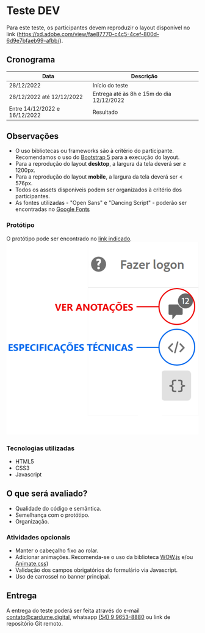 # Teste DEV

Para este teste, os participantes devem reproduzir o layout disponível no link (https://xd.adobe.com/view/fae87770-c4c5-4cef-800d-6d9e7bfaeb99-afbb/).

## Cronograma
| Data                          | Descrição                                 |
|-------------------------------|-------------------------------------------|
| 28/12/2022                    | Início do teste                           |
| 28/12/2022 até 12/12/2022     | Entrega até às 8h e 15m do dia 12/12/2022 |
| Entre 14/12/2022 e 16/12/2022 | Resultado                                 |

## Observações
- O uso bibliotecas ou frameworks são à critério do participante. Recomendamos o uso do [Bootstrap 5](https://getbootstrap.com/docs/5.0/getting-started/introduction/) para a execução do layout.
- Para a reprodução do layout **desktop**, a largura da tela deverá ser &#8805; 1200px.
- Para a reprodução do layout **mobile**, a largura da tela deverá ser < 576px.
- Todos os assets disponíveis podem ser organizados à critério dos participantes.
- As fontes utilizadas - "Open Sans" e "Dancing Script" - poderão ser encontradas no [Google Fonts](https://fonts.google.com)

### Protótipo
O protótipo pode ser encontrado no [link indicado](https://xd.adobe.com/view/fae87770-c4c5-4cef-800d-6d9e7bfaeb99-afbb/).
![Botões de orientação do protótipo](/prototype_buttons.png)

### Tecnologias utilizadas
- HTML5
- CSS3
- Javascript

## O que será avaliado?
- Qualidade do código e semântica.
- Semelhança com o protótipo.
- Organização.

### Atividades opcionais
- Manter o cabeçalho fixo ao rolar.
- Adicionar animações. Recomenda-se o uso da biblioteca [WOW.js](https://wowjs.uk/) e/ou [Animate.css](https://animate.style/))
- Validação dos campos obrigatórios do formulário via Javascript.
- Uso de carrossel no banner principal.

## Entrega
A entrega do teste poderá ser feita através do e-mail <contato@cardume.digital>, whatsapp [(54) 9 9653-8880](https://wa.me/5554996538880) ou link de repositório Git remoto.